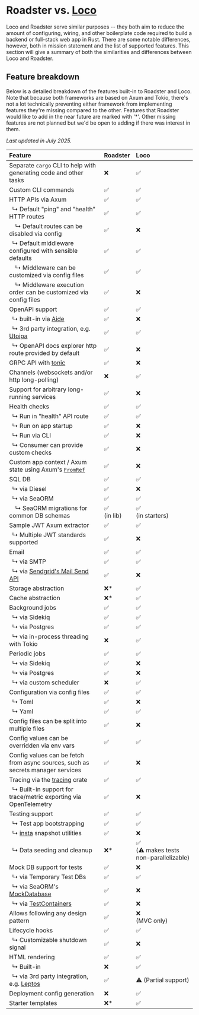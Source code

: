 # Roadster vs. [Loco](https://crates.io/crates/loco-rs)

Loco and Roadster serve similar purposes -- they both aim to reduce the amount of configuring, wiring, and other
boilerplate code required to build a backend or full-stack web app in Rust. There are some notable differences, however,
both in mission statement and the list of supported features. This section will give a summary of both the similarities
and differences between Loco and Roadster.

## Feature breakdown

Below is a detailed breakdown of the features built-in to Roadster and Loco. Note that because both frameworks are
based on Axum and Tokio, there's not a lot technically preventing either framework from implementing features they're
missing compared to the other. Features that Roadster would like to add in the near future are marked with '*'. Other
missing features are not planned but we'd be open to adding if there was interest in them.

*Last updated in July 2025.*

| Feature                                                                                                                         | Roadster       | Loco                                      |
|:--------------------------------------------------------------------------------------------------------------------------------|:---------------|:------------------------------------------|
| Separate `cargo` CLI to help with generating code and other tasks                                                               | ❌              | ✅                                         |
| Custom CLI commands                                                                                                             | ✅              | ✅                                         |
| HTTP APIs via Axum                                                                                                              | ✅              | ✅                                         |
| &ensp;↳ Default "ping" and "health" HTTP routes                                                                                 | ✅              | ✅                                         |
| &ensp;&ensp;↳ Default routes can be disabled via config                                                                         | ✅              | ❌                                         |
| &ensp;↳ Default middleware configured with sensible defaults                                                                    | ✅              | ✅                                         |
| &ensp;&ensp;↳ Middleware can be customized via config files                                                                     | ✅              | ✅                                         |
| &ensp;&ensp;↳ Middleware execution order can be customized via config files                                                     | ✅              | ❌                                         |
| OpenAPI support                                                                                                                 | ✅              | ✅                                         |
| &ensp;↳ built-in via [Aide](https://crates.io/crates/aide)                                                                      | ✅              | ❌                                         |
| &ensp;↳ 3rd party integration, e.g. [Utoipa](https://crates.io/crates/utoipa)                                                   | ✅              | ✅                                         |
| &ensp;↳ OpenAPI docs explorer http route provided by default                                                                    | ✅              | ❌                                         |
| GRPC API with [tonic](https://crates.io/crates/tonic)                                                                           | ✅              | ❌                                         |
| Channels (websockets and/or http long-polling)                                                                                  | ❌              | ✅                                         |
| Support for arbitrary long-running services                                                                                     | ✅              | ❌                                         |
| Health checks                                                                                                                   | ✅              | ✅                                         |
| &ensp;↳ Run in "health" API route                                                                                               | ✅              | ✅                                         |
| &ensp;↳ Run on app startup                                                                                                      | ✅              | ❌                                         |
| &ensp;↳ Run via CLI                                                                                                             | ✅              | ❌                                         |
| &ensp;↳ Consumer can provide custom checks                                                                                      | ✅              | ❌                                         |
| Custom app context / Axum state using Axum's [`FromRef`](https://docs.rs/axum-core/latest/axum_core/extract/trait.FromRef.html) | ✅              | ❌                                         |
| SQL DB                                                                                                                          | ✅              | ✅                                         |
| &ensp;↳ via Diesel                                                                                                              | ✅              | ❌                                         |
| &ensp;↳ via SeaORM                                                                                                              | ✅              | ✅                                         |
| &ensp;&ensp;↳ SeaORM migrations for common DB schemas                                                                           | ✅<br/>(in lib) | ✅<br/>(in starters)                       |
| Sample JWT Axum extractor                                                                                                       | ✅              | ✅                                         |
| &ensp;↳ Multiple JWT standards supported                                                                                        | ✅              | ❌                                         |
| Email                                                                                                                           | ✅              | ✅                                         |
| &ensp;↳ via SMTP                                                                                                                | ✅              | ✅                                         |
| &ensp;↳ via [Sendgrid's Mail Send API](https://www.twilio.com/docs/sendgrid/api-reference/mail-send/mail-send)                  | ✅              | ❌                                         |
| Storage abstraction                                                                                                             | ❌*             | ✅                                         |
| Cache abstraction                                                                                                               | ❌*             | ✅                                         |
| Background jobs                                                                                                                 | ✅              | ✅                                         |
| &ensp;↳ via Sidekiq                                                                                                             | ✅              | ✅                                         |
| &ensp;↳ via Postgres                                                                                                            | ✅              | ✅                                         |
| &ensp;↳ via in-process threading with Tokio                                                                                     | ❌              | ✅                                         |
| Periodic jobs                                                                                                                   | ✅              | ✅                                         |
| &ensp;↳ via Sidekiq                                                                                                             | ✅              | ❌                                         |
| &ensp;↳ via Postgres                                                                                                            | ✅              | ❌                                         |
| &ensp;↳ via custom scheduler                                                                                                    | ❌              | ✅                                         |
| Configuration via config files                                                                                                  | ✅              | ✅                                         |
| &ensp;↳ Toml                                                                                                                    | ✅              | ❌                                         |
| &ensp;↳ Yaml                                                                                                                    | ✅              | ✅                                         |
| Config files can be split into multiple files                                                                                   | ✅              | ❌                                         |
| Config values can be overridden via env vars                                                                                    | ✅              | ✅                                         |
| Config values can be fetch from async sources, such as secrets manager services                                                 | ✅              | ❌                                         |
| Tracing via the [tracing](https://crates.io/crates/tracing) crate                                                               | ✅              | ✅                                         |
| &ensp;↳ Built-in support for trace/metric exporting via OpenTelemetry                                                           | ✅              | ❌ <!--todo: double check-->               |
| Testing support                                                                                                                 | ✅              | ✅                                         |
| &ensp;↳ Test app bootstrapping                                                                                                  | ✅              | ✅                                         |
| &ensp;↳  [insta](https://crates.io/crates/insta) snapshot utilities                                                             | ✅              | ❌                                         |
| &ensp;↳ Data seeding and cleanup                                                                                                | ❌*             | ✅<br/>(⚠️ makes tests non-parallelizable) |
| Mock DB support for tests                                                                                                       | ✅              | ❌                                         |
| &ensp;↳ via Temporary Test DBs                                                                                                  | ✅              | ✅                                         |
| &ensp;↳ via SeaORM's [MockDatabase](https://www.sea-ql.org/SeaORM/docs/write-test/mock/)                                        | ✅              | ❌                                         |
| &ensp;↳ via [TestContainers](https://testcontainers.com/)                                                                       | ✅              | ❌                                         |
| Allows following any design pattern                                                                                             | ✅              | ❌<br/>(MVC only)                          |
| Lifecycle hooks                                                                                                                 | ✅              | ✅                                         |
| &ensp;↳ Customizable shutdown signal                                                                                            | ✅              | ❌                                         |
| HTML rendering                                                                                                                  | ✅              | ✅                                         |
| &ensp;↳ Built-in                                                                                                                | ❌              | ✅                                         |
| &ensp;↳ via 3rd party integration, e.g. [Leptos](https://crates.io/crates/leptos)                                               | ✅              | ⚠️ (Partial support)                      |
| Deployment config generation                                                                                                    | ❌              | ✅                                         |
| Starter templates                                                                                                               | ❌*             | ✅                                         |

<style>
table th:first-of-type {
    min-width: 75%;
}
table th:nth-of-type(2) {
    max-width: 10%;
}
table th:nth-of-type(3) {
    max-width: 10%;
}
</style>
